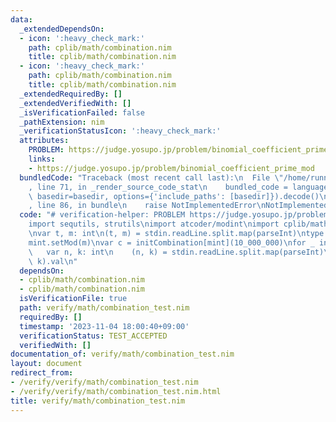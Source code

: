 ```yaml
---
data:
  _extendedDependsOn:
  - icon: ':heavy_check_mark:'
    path: cplib/math/combination.nim
    title: cplib/math/combination.nim
  - icon: ':heavy_check_mark:'
    path: cplib/math/combination.nim
    title: cplib/math/combination.nim
  _extendedRequiredBy: []
  _extendedVerifiedWith: []
  _isVerificationFailed: false
  _pathExtension: nim
  _verificationStatusIcon: ':heavy_check_mark:'
  attributes:
    PROBLEM: https://judge.yosupo.jp/problem/binomial_coefficient_prime_mod
    links:
    - https://judge.yosupo.jp/problem/binomial_coefficient_prime_mod
  bundledCode: "Traceback (most recent call last):\n  File \"/home/runner/.local/lib/python3.10/site-packages/onlinejudge_verify/documentation/build.py\"\
    , line 71, in _render_source_code_stat\n    bundled_code = language.bundle(stat.path,\
    \ basedir=basedir, options={'include_paths': [basedir]}).decode()\n  File \"/home/runner/.local/lib/python3.10/site-packages/onlinejudge_verify/languages/nim.py\"\
    , line 86, in bundle\n    raise NotImplementedError\nNotImplementedError\n"
  code: "# verification-helper: PROBLEM https://judge.yosupo.jp/problem/binomial_coefficient_prime_mod\n\
    import sequtils, strutils\nimport atcoder/modint\nimport cplib/math/combination\n\
    \nvar t, m: int\n(t, m) = stdin.readLine.split.map(parseInt)\ntype mint = modint\n\
    mint.setMod(m)\nvar c = initCombination[mint](10_000_000)\nfor _ in 0..<t:\n \
    \   var n, k: int\n    (n, k) = stdin.readLine.split.map(parseInt)\n    echo c.ncr(n,\
    \ k).val\n"
  dependsOn:
  - cplib/math/combination.nim
  - cplib/math/combination.nim
  isVerificationFile: true
  path: verify/math/combination_test.nim
  requiredBy: []
  timestamp: '2023-11-04 18:00:40+09:00'
  verificationStatus: TEST_ACCEPTED
  verifiedWith: []
documentation_of: verify/math/combination_test.nim
layout: document
redirect_from:
- /verify/verify/math/combination_test.nim
- /verify/verify/math/combination_test.nim.html
title: verify/math/combination_test.nim
---
```

